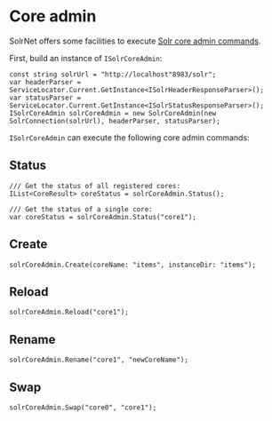 # Core admin

SolrNet offers some facilities to execute [Solr core admin commands](https://wiki.apache.org/solr/CoreAdmin).

First, build an instance of `ISolrCoreAdmin`:

```
const string solrUrl = "http://localhost"8983/solr";
var headerParser = ServiceLocator.Current.GetInstance<ISolrHeaderResponseParser>();
var statusParser = ServiceLocator.Current.GetInstance<ISolrStatusResponseParser>();
ISolrCoreAdmin solrCoreAdmin = new SolrCoreAdmin(new SolrConnection(solrUrl), headerParser, statusParser);
```

`ISolrCoreAdmin` can execute the following core admin commands:

## Status

```
/// Get the status of all registered cores:
IList<CoreResult> coreStatus = solrCoreAdmin.Status();

/// Get the status of a single core:
var coreStatus = solrCoreAdmin.Status("core1");
```

## Create

```
solrCoreAdmin.Create(coreName: "items", instanceDir: "items");
```

## Reload

```
solrCoreAdmin.Reload("core1");
```

## Rename

```
solrCoreAdmin.Rename("core1", "newCoreName");
```

## Swap

```
solrCoreAdmin.Swap("core0", "core1");
```
